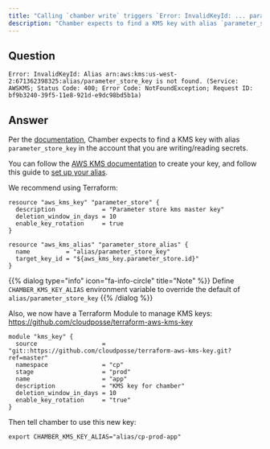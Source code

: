 ```yaml
---
title: "Calling `chamber write` triggers `Error: InvalidKeyId: ... parameter_store_key is not found.`"
description: "Chamber expects to find a KMS key with alias `parameter_store_key`"
---
```


## Question

```
Error: InvalidKeyId: Alias arn:aws:kms:us-west-2:671362398325:alias/parameter_store_key is not found. (Service: AWSKMS; Status Code: 400; Error Code: NotFoundException; Request ID: bf9b3240-39f5-11e8-921d-e9dc98bd5b1a)
```

## Answer

Per the [documentation](https://github.com/segmentio/chamber/blob/master/README.md#setting-up-kms), Chamber expects to find a KMS key with alias `parameter_store_key` in the account that you are writing/reading secrets.

You can follow the [AWS KMS documentation](http://docs.aws.amazon.com/kms/latest/developerguide/create-keys.html) to create your key, and follow this guide to [set up your alias](http://docs.aws.amazon.com/kms/latest/developerguide/programming-aliases.html).

We recommend using Terraform:
```
resource "aws_kms_key" "parameter_store" {
  description             = "Parameter store kms master key"
  deletion_window_in_days = 10
  enable_key_rotation     = true
}

resource "aws_kms_alias" "parameter_store_alias" {
  name          = "alias/parameter_store_key"
  target_key_id = "${aws_kms_key.parameter_store.id}"
}
```

{{% dialog type="info" icon="fa-info-circle" title="Note" %}}
Define `CHAMBER_KMS_KEY_ALIAS` environment variable to override the default of `alias/parameter_store_key`
{{% /dialog %}}


Also, we now have a Terraform Module to manage KMS keys: <https://github.com/cloudposse/terraform-aws-kms-key>

```
module "kms_key" {
  source                  = "git::https://github.com/cloudposse/terraform-aws-kms-key.git?ref=master"
  namespace               = "cp"
  stage                   = "prod"
  name                    = "app"
  description             = "KMS key for chamber"
  deletion_window_in_days = 10
  enable_key_rotation     = "true"
}
```

Then tell chamber to use this new key:

```
export CHAMBER_KMS_KEY_ALIAS="alias/cp-prod-app"
```
